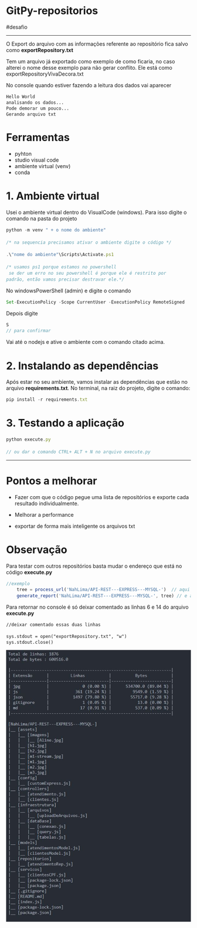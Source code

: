 # GitPy-repositorios
#desafio

------------------------

O Export do arquivo  com as informações referente ao repositório fica salvo como **exportRepository.txt** 

Tem um arquivo já exportado como exemplo de como ficaria, no caso alterei o nome desse exemplo para não gerar conflito. Ele está como exportRepositoryVivaDecora.txt 

No console quando estiver fazendo a leitura dos dados vai aparecer 
````
Hello World
analisando os dados...
Pode demorar um pouco...
Gerando arquivo txt
````

# Ferramentas
- pyhton 
- studio visual code
- ambiente virtual (venv)  
- conda

# 1. Ambiente virtual
Usei o ambiente virtual dentro do VisualCode (windows). Para isso digite o comando na pasta do projeto 

````javascript
python -m venv " + o nome do ambiente"

/* na sequencia precisamos ativar o ambiente digite o código */

.\"nome do ambiente"\Scripts\Activate.ps1 

/* usamos ps1 porque estamos no powershell 
 se der um erro no seu powershell é porque ele é restrito por 
padrão, então vamos precisar destravar ele.*/

````

No windowsPowerShell (admin) e digite o comando 
````javascript
Set-ExecutionPolicy -Scope CurrentUser -ExecutionPolicy RemoteSigned 
````
Depois digite 
````javascript
S 
// para confirmar
````

Vai até o nodejs e ative o ambiente com o comando citado acima. 


# 2. Instalando as dependências
Após estar no seu ambiente, vamos instalar as dependências que estão no arquivo **requirements.txt**.
No terminal, na raiz do projeto, digite o comando:

````javascript
pip install -r requirements.txt
````
# 3. Testando a aplicação

````javascript
python execute.py  

// ou dar o comando CTRL+ ALT + N no arquivo execute.py
````

----------------------------------------------------------------------------

# Pontos a melhorar

- Fazer com que o código pegue uma lista de repositórios e exporte cada resultado  individualmente. 

- Melhorar a performance 

- exportar de forma mais inteligente os arquivos txt


# Observação

Para testar com outros repositórios basta mudar o endereço que está no 
código **execute.py**

````javascript
//exemplo 
    tree = process_url('NahLima/API-REST---EXPRESS---MYSQL-')  // aqui 
    generate_report('NahLima/API-REST---EXPRESS---MYSQL-', tree) // e aqui
````
Para retornar no console é só deixar comentado as linhas 6 e 14 do arquivo **execute.py**

```` javascripit
//deixar comentado essas duas linhas

sys.stdout = open("exportRepository.txt", "w") 
sys.stdout.close()

````
![imagem-console](./img/console.JPG)
